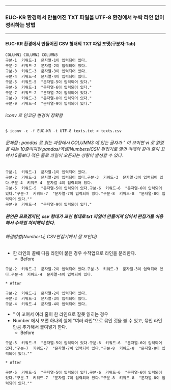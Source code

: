 ***
### EUC-KR 환경에서 만들어진 TXT 파일을 UTF-8 환경에서 누락 라인 없이 정리하는 방법
***
#### EUC-KR 환경에서 만들어진 CSV 형태의 TXT 파일 포맷(구분자:Tab)
```
COLUMN1 COLUMN2 COLUMN3
구분-1  키워드-1  문자열-1이 입력되어 있다.
구분-2  키워드-2  문자열-2이 입력되어 있다.
구분-3  키워드-3  문자열-3이 입력되어 있다.
구분-4  키워드-4  문자열-4이 입력되어 있다.
구분-5  키워드-5  "문자열-5이 입력되어 있다."
구분-6  키워드-1  "문자열-6이 입력되어 있다."
구분-7  키워드-2  "문자열-7이 입력되어 있다."
구분-8  키워드-3  "문자열-8이 입력되어 있다."
구분-9  키워드-4  "문자열-9이 입력되어 있다."
```
###### iconv 로 인코딩 변경이 정확함
```
$ iconv -c -f EUC-KR -t UTF-8 texts.txt > texts.csv
```
###### 문제점 : pandas 로 읽는 과정에서 COLUMN3 에 있는 글자가 " 이 꼬이면 vi 로 읽었을 때는 10줄이지만 pandas/엑셀/Numbers/CSV 편집기로 열면 아래와 같이 줄이 꼬여서 5줄보다 적은 줄로 파일이 오픈되는 상황이 발생할 수 있다.
```
구분-1  키워드-1  문자열-1이 입력되어 있다.
구분-2  키워드-2  문자열-2이 입력되어 있다.구분-3  키워드-3  문자열-3이 입력되어 있다.구분-4  키워드-4  문자열-4이 입력되어 있다.
구분-5  키워드-5  "문자열-5이 입력되어 있다.구분-6  키워드-6  "문자열-6이 입력되어 있다."구분-7  키워드-7  "문자열-7이 입력되어 있다."구분-8  키워드-8  "문자열-8이 입력되어 있다.""
구분-9  키워드-4  "문자열-9이 입력되어 있다."
```

##### 원인은 모르겠지만, csv 형태가 꼬인 형태로 txt 파일이 만들어져 있어서 편집기를 이용해서 수작업 처리해야 한다.
###### 해결방법(Number나, CSV편집기에서 잘 보인다)
* 한 라인의 끝에 다음 라인이 붙은 경우 수작업으로 라인을 분리한다.
	* Before
```
구분-2  키워드-2  문자열-2이 입력되어 있다.구분-3  키워드-3  문자열-3이 입력되어 있다.구분-4  키워드-4  문자열-4이 입력되어 있다.
```
	* After
```
구분-2  키워드-2  문자열-2이 입력되어 있다.
구분-3  키워드-3  문자열-3이 입력되어 있다.
구분-4  키워드-4  문자열-4이 입력되어 있다.
```

* " 이 꼬여서 여러 줄이 한 라인으로 잘못 읽히는 경우
* Number 에서 보면 하나의 셀에 "여러 라인"으로 묶인 것을 볼 수 있고, 묶인 라인만큼 추가해서 붙여넣기 한다.
	* Before
```
구분-5  키워드-5  "문자열-5이 입력되어 있다.구분-6  키워드-6  "문자열-6이 입력되어 있다."구분-7  키워드-7  "문자열-7이 입력되어 있다."구분-8  키워드-8  "문자열-8이 입력되어 있다.""
```
	* After
```
구분-5  키워드-5  "문자열-5이 입력되어 있다.구분-6  키워드-6  "문자열-6이 입력되어 있다."구분-7  키워드-7  "문자열-7이 입력되어 있다."구분-8  키워드-8  "문자열-8이 입력되어 있다.""
```

